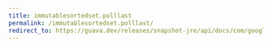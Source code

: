 ```yaml
---
title: immutablesortedset.polllast
permalink: /immutablesortedset.polllast/
redirect_to: https://guava.dev/releases/snapshot-jre/api/docs/com/google/common/collect/ImmutableSortedSet.html#pollLast--
---
```

